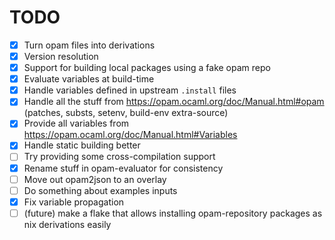# TODO

- [x] Turn opam files into derivations
- [x] Version resolution
- [x] Support for building local packages using a fake opam repo
- [x] Evaluate variables at build-time
- [x] Handle variables defined in upstream `.install` files
- [x] Handle all the stuff from https://opam.ocaml.org/doc/Manual.html#opam (patches, substs, setenv, build-env extra-source)
- [x] Provide all variables from https://opam.ocaml.org/doc/Manual.html#Variables
- [x] Handle static building better
- [ ] Try providing some cross-compilation support
- [x] Rename stuff in opam-evaluator for consistency
- [ ] Move out opam2json to an overlay
- [ ] Do something about examples inputs
- [x] Fix variable propagation
- [ ] (future) make a flake that allows installing opam-repository packages as nix derivations easily
